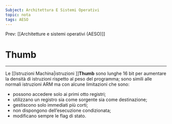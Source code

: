 ```yaml
---
Subject: Architettura E Sistemi Operativi
topic: nota
tags: AESO
---
```


Prev: [[Architetture e sistemi operativi (AESO)]]

# Thumb
---

Le [[Istruzioni Machina|istruzioni ]]__Thumb__ sono lunghe 16 bit per aumentare la densità di istruzioni rispetto al peso del programma; sono simili alle normali istruzioni ARM ma con alcune limitazioni che sono:

- possono accedere solo ai primi otto registri;
- utilizzano un registro sia come sorgente sia come destinazione;
- gestiscono solo immediati più corti;
- non dispongono dell’esecuzione condizionata;
- modificano sempre le flag di stato.
